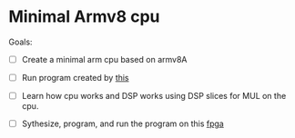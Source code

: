 # Minimal Armv8 cpu

Goals: 
- [ ] Create a minimal arm cpu based on armv8A
- [ ] Run program created by [this](https://github.com/1957-001B/ArmAsm) 
- [ ] Learn how cpu works and DSP works using DSP slices for MUL on the cpu.
- [ ] Sythesize, program, and run the program on this [fpga](https://digilent.com/shop/arty-a7-100t-artix-7-fpga-development-board/)



